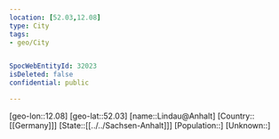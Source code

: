 ```yaml
---
location: [52.03,12.08]
type: City
tags:
- geo/City


SpocWebEntityId: 32023
isDeleted: false
confidential: public

---
```

[geo-lon::12.08]
[geo-lat::52.03]
[name::Lindau@Anhalt]
[Country::[[Germany]]]
[State::[[../../Sachsen-Anhalt]]]
[Population::]
[Unknown::]

